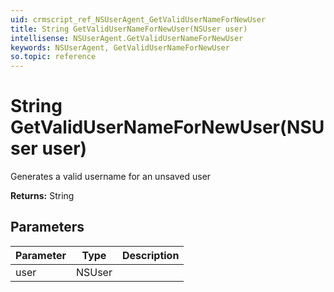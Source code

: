 ```yaml
---
uid: crmscript_ref_NSUserAgent_GetValidUserNameForNewUser
title: String GetValidUserNameForNewUser(NSUser user)
intellisense: NSUserAgent.GetValidUserNameForNewUser
keywords: NSUserAgent, GetValidUserNameForNewUser
so.topic: reference
---
```


# String GetValidUserNameForNewUser(NSUser user)

Generates a valid username for an unsaved user

**Returns:** String

## Parameters

| Parameter | Type | Description |
|---|---|---|
| user | NSUser | |
